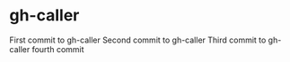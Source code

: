 # gh-caller
First commit to gh-caller
Second commit to gh-caller
Third commit to gh-caller
fourth commit
